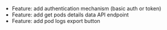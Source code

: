 - Feature: add authentication mechanism (basic auth or token)
- Feature: add get pods details data API endpoint
- Feature: add pod logs export button
